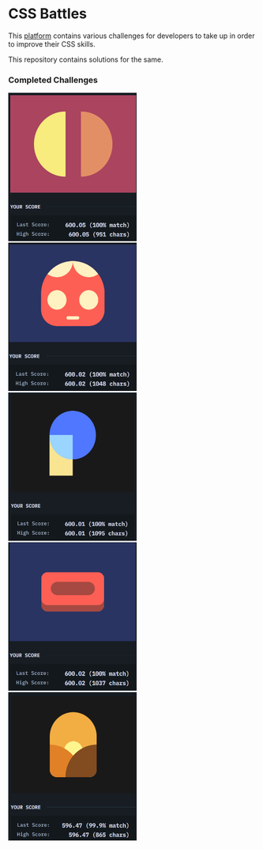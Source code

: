 <h1>CSS Battles</h1>
<p>This <a href="https://cssbattle.dev/">platform</a> contains various challenges for developers to take up in order to improve their CSS skills.</p>

<p>This repository contains solutions for the same.</p>

<h3>Completed Challenges</h3>
<div>
  <img alt="Equals" src="./images/31.png" height="300" width="260">
  <img alt="Equals" src="./images/42.png" height="300" width="260">
  <img alt="Equals" src="./images/53.png" height="300" width="260">
  <img alt="Equals" src="./images/48.png" height="300" width="260">
  <img alt="Equals" src="./images/62.png" height="300" width="260">
</div>
